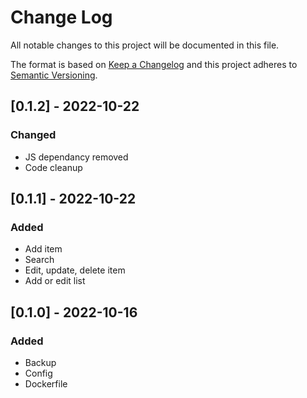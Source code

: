 
# Change Log
All notable changes to this project will be documented in this file.
 
The format is based on [Keep a Changelog](http://keepachangelog.com/)
and this project adheres to [Semantic Versioning](http://semver.org/).

## [0.1.2] - 2022-10-22
### Changed
- JS dependancy removed
- Code cleanup

## [0.1.1] - 2022-10-22
### Added
- Add item
- Search
- Edit, update, delete item
- Add or edit list

## [0.1.0] - 2022-10-16
### Added
- Backup
- Config
- Dockerfile